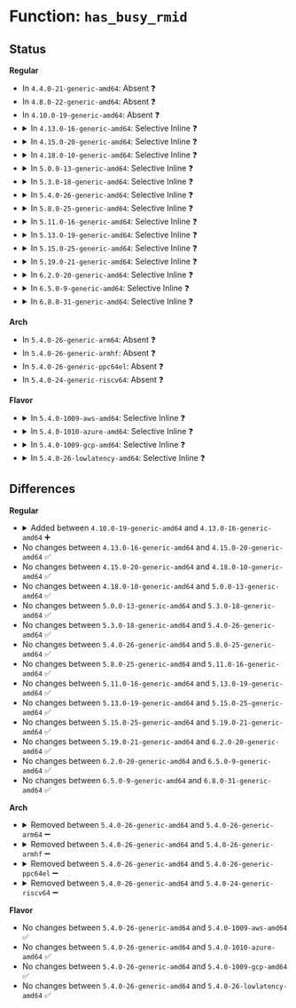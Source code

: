# Function: <code>has_busy_rmid</code>

## Status
<b>Regular</b>
<ul>
<li>
In <code>4.4.0-21-generic-amd64</code>: Absent ❓
</li>
<li>
In <code>4.8.0-22-generic-amd64</code>: Absent ❓
</li>
<li>
In <code>4.10.0-19-generic-amd64</code>: Absent ❓
</li>
<li>
<details>
<summary>In <code>4.13.0-16-generic-amd64</code>: Selective Inline ❓</summary>

```c
bool has_busy_rmid(struct rdt_resource * r, struct rdt_domain * d)
```

```json
{
  "name": "has_busy_rmid",
  "collision_type": "Unique Global",
  "inline_type": "Selective",
  "funcs": [
    {
      "addr": 18446744071579124865,
      "name": "has_busy_rmid",
      "external": true,
      "loc": "arch/x86/kernel/cpu/intel_rdt_monitor.c:150",
      "file": "arch/x86/kernel/cpu/intel_rdt_monitor.c",
      "inline": "not declared, inlined",
      "caller_inline": [
        "arch/x86/kernel/cpu/intel_rdt_monitor.c:cqm_handle_limbo",
        "arch/x86/kernel/cpu/intel_rdt_monitor.c:free_rmid"
      ],
      "caller_func": [
        "arch/x86/kernel/cpu/intel_rdt.c:intel_rdt_offline_cpu",
        "arch/x86/kernel/cpu/intel_rdt.c:intel_rdt_offline_cpu"
      ]
    }
  ],
  "symbols": [
    {
      "addr": 18446744071579124512,
      "name": "has_busy_rmid",
      "section": ".text",
      "bind": "STB_GLOBAL",
      "size": 51
    }
  ]
}
```
</details>
</li>
<li>
<details>
<summary>In <code>4.15.0-20-generic-amd64</code>: Selective Inline ❓</summary>

```c
bool has_busy_rmid(struct rdt_resource * r, struct rdt_domain * d)
```

```json
{
  "name": "has_busy_rmid",
  "collision_type": "Unique Global",
  "inline_type": "Selective",
  "funcs": [
    {
      "addr": 18446744071579139153,
      "name": "has_busy_rmid",
      "external": true,
      "loc": "arch/x86/kernel/cpu/intel_rdt_monitor.c:150",
      "file": "arch/x86/kernel/cpu/intel_rdt_monitor.c",
      "inline": "not declared, inlined",
      "caller_inline": [
        "arch/x86/kernel/cpu/intel_rdt_monitor.c:cqm_handle_limbo",
        "arch/x86/kernel/cpu/intel_rdt_monitor.c:free_rmid"
      ],
      "caller_func": [
        "arch/x86/kernel/cpu/intel_rdt.c:intel_rdt_offline_cpu",
        "arch/x86/kernel/cpu/intel_rdt.c:intel_rdt_offline_cpu"
      ]
    }
  ],
  "symbols": [
    {
      "addr": 18446744071579138800,
      "name": "has_busy_rmid",
      "section": ".text",
      "bind": "STB_GLOBAL",
      "size": 51
    }
  ]
}
```
</details>
</li>
<li>
<details>
<summary>In <code>4.18.0-10-generic-amd64</code>: Selective Inline ❓</summary>

```c
bool has_busy_rmid(struct rdt_resource * r, struct rdt_domain * d)
```

```json
{
  "name": "has_busy_rmid",
  "collision_type": "Unique Global",
  "inline_type": "Selective",
  "funcs": [
    {
      "addr": 18446744071579149121,
      "name": "has_busy_rmid",
      "external": true,
      "loc": "arch/x86/kernel/cpu/intel_rdt_monitor.c:150",
      "file": "arch/x86/kernel/cpu/intel_rdt_monitor.c",
      "inline": "not declared, inlined",
      "caller_inline": [
        "arch/x86/kernel/cpu/intel_rdt_monitor.c:cqm_handle_limbo",
        "arch/x86/kernel/cpu/intel_rdt_monitor.c:free_rmid"
      ],
      "caller_func": [
        "arch/x86/kernel/cpu/intel_rdt.c:intel_rdt_offline_cpu",
        "arch/x86/kernel/cpu/intel_rdt.c:intel_rdt_offline_cpu"
      ]
    }
  ],
  "symbols": [
    {
      "addr": 18446744071579148768,
      "name": "has_busy_rmid",
      "section": ".text",
      "bind": "STB_GLOBAL",
      "size": 51
    }
  ]
}
```
</details>
</li>
<li>
<details>
<summary>In <code>5.0.0-13-generic-amd64</code>: Selective Inline ❓</summary>

```c
bool has_busy_rmid(struct rdt_resource * r, struct rdt_domain * d)
```

```json
{
  "name": "has_busy_rmid",
  "collision_type": "Unique Global",
  "inline_type": "Selective",
  "funcs": [
    {
      "addr": 18446744071579215553,
      "name": "has_busy_rmid",
      "external": true,
      "loc": "arch/x86/kernel/cpu/resctrl/monitor.c:147",
      "file": "arch/x86/kernel/cpu/resctrl/monitor.c",
      "inline": "not declared, inlined",
      "caller_inline": [
        "arch/x86/kernel/cpu/resctrl/monitor.c:cqm_handle_limbo",
        "arch/x86/kernel/cpu/resctrl/monitor.c:free_rmid"
      ],
      "caller_func": [
        "arch/x86/kernel/cpu/resctrl/core.c:resctrl_offline_cpu",
        "arch/x86/kernel/cpu/resctrl/core.c:resctrl_offline_cpu"
      ]
    }
  ],
  "symbols": [
    {
      "addr": 18446744071579215200,
      "name": "has_busy_rmid",
      "section": ".text",
      "bind": "STB_GLOBAL",
      "size": 51
    }
  ]
}
```
</details>
</li>
<li>
<details>
<summary>In <code>5.3.0-18-generic-amd64</code>: Selective Inline ❓</summary>

```c
bool has_busy_rmid(struct rdt_resource * r, struct rdt_domain * d)
```

```json
{
  "name": "has_busy_rmid",
  "collision_type": "Unique Global",
  "inline_type": "Selective",
  "funcs": [
    {
      "addr": 18446744071579228593,
      "name": "has_busy_rmid",
      "external": true,
      "loc": "arch/x86/kernel/cpu/resctrl/monitor.c:139",
      "file": "arch/x86/kernel/cpu/resctrl/monitor.c",
      "inline": "not declared, inlined",
      "caller_inline": [
        "arch/x86/kernel/cpu/resctrl/monitor.c:cqm_handle_limbo",
        "arch/x86/kernel/cpu/resctrl/monitor.c:free_rmid"
      ],
      "caller_func": [
        "arch/x86/kernel/cpu/resctrl/core.c:resctrl_offline_cpu",
        "arch/x86/kernel/cpu/resctrl/core.c:resctrl_offline_cpu"
      ]
    }
  ],
  "symbols": [
    {
      "addr": 18446744071579228240,
      "name": "has_busy_rmid",
      "section": ".text",
      "bind": "STB_GLOBAL",
      "size": 51
    }
  ]
}
```
</details>
</li>
<li>
<details>
<summary>In <code>5.4.0-26-generic-amd64</code>: Selective Inline ❓</summary>

```c
bool has_busy_rmid(struct rdt_resource * r, struct rdt_domain * d)
```

```json
{
  "name": "has_busy_rmid",
  "collision_type": "Unique Global",
  "inline_type": "Selective",
  "funcs": [
    {
      "addr": 18446744071579230817,
      "name": "has_busy_rmid",
      "external": true,
      "loc": "arch/x86/kernel/cpu/resctrl/monitor.c:139",
      "file": "arch/x86/kernel/cpu/resctrl/monitor.c",
      "inline": "not declared, inlined",
      "caller_inline": [
        "arch/x86/kernel/cpu/resctrl/monitor.c:cqm_handle_limbo",
        "arch/x86/kernel/cpu/resctrl/monitor.c:free_rmid"
      ],
      "caller_func": [
        "arch/x86/kernel/cpu/resctrl/core.c:resctrl_offline_cpu",
        "arch/x86/kernel/cpu/resctrl/core.c:resctrl_offline_cpu"
      ]
    }
  ],
  "symbols": [
    {
      "addr": 18446744071579230464,
      "name": "has_busy_rmid",
      "section": ".text",
      "bind": "STB_GLOBAL",
      "size": 51
    }
  ]
}
```
</details>
</li>
<li>
<details>
<summary>In <code>5.8.0-25-generic-amd64</code>: Selective Inline ❓</summary>

```c
bool has_busy_rmid(struct rdt_resource * r, struct rdt_domain * d)
```

```json
{
  "name": "has_busy_rmid",
  "collision_type": "Unique Global",
  "inline_type": "Selective",
  "funcs": [
    {
      "addr": 18446744071579254817,
      "name": "has_busy_rmid",
      "external": true,
      "loc": "arch/x86/kernel/cpu/resctrl/monitor.c:139",
      "file": "arch/x86/kernel/cpu/resctrl/monitor.c",
      "inline": "not declared, inlined",
      "caller_inline": [
        "arch/x86/kernel/cpu/resctrl/monitor.c:cqm_handle_limbo",
        "arch/x86/kernel/cpu/resctrl/monitor.c:add_rmid_to_limbo"
      ],
      "caller_func": [
        "arch/x86/kernel/cpu/resctrl/core.c:domain_remove_cpu",
        "arch/x86/kernel/cpu/resctrl/core.c:domain_remove_cpu"
      ]
    }
  ],
  "symbols": [
    {
      "addr": 18446744071579254368,
      "name": "has_busy_rmid",
      "section": ".text",
      "bind": "STB_GLOBAL",
      "size": 54
    }
  ]
}
```
</details>
</li>
<li>
<details>
<summary>In <code>5.11.0-16-generic-amd64</code>: Selective Inline ❓</summary>

```c
bool has_busy_rmid(struct rdt_resource * r, struct rdt_domain * d)
```

```json
{
  "name": "has_busy_rmid",
  "collision_type": "Unique Global",
  "inline_type": "Selective",
  "funcs": [
    {
      "addr": 18446744071579247683,
      "name": "has_busy_rmid",
      "external": true,
      "loc": "arch/x86/kernel/cpu/resctrl/monitor.c:202",
      "file": "arch/x86/kernel/cpu/resctrl/monitor.c",
      "inline": "not declared, inlined",
      "caller_inline": [
        "arch/x86/kernel/cpu/resctrl/monitor.c:cqm_handle_limbo",
        "arch/x86/kernel/cpu/resctrl/monitor.c:add_rmid_to_limbo"
      ],
      "caller_func": [
        "arch/x86/kernel/cpu/resctrl/core.c:domain_remove_cpu",
        "arch/x86/kernel/cpu/resctrl/core.c:domain_remove_cpu"
      ]
    }
  ],
  "symbols": [
    {
      "addr": 18446744071579247248,
      "name": "has_busy_rmid",
      "section": ".text",
      "bind": "STB_GLOBAL",
      "size": 54
    }
  ]
}
```
</details>
</li>
<li>
<details>
<summary>In <code>5.13.0-19-generic-amd64</code>: Selective Inline ❓</summary>

```c
bool has_busy_rmid(struct rdt_resource * r, struct rdt_domain * d)
```

```json
{
  "name": "has_busy_rmid",
  "collision_type": "Unique Global",
  "inline_type": "Selective",
  "funcs": [
    {
      "addr": 18446744071579249251,
      "name": "has_busy_rmid",
      "external": true,
      "loc": "arch/x86/kernel/cpu/resctrl/monitor.c:202",
      "file": "arch/x86/kernel/cpu/resctrl/monitor.c",
      "inline": "not declared, inlined",
      "caller_inline": [
        "arch/x86/kernel/cpu/resctrl/monitor.c:cqm_handle_limbo",
        "arch/x86/kernel/cpu/resctrl/monitor.c:add_rmid_to_limbo"
      ],
      "caller_func": [
        "arch/x86/kernel/cpu/resctrl/core.c:domain_remove_cpu",
        "arch/x86/kernel/cpu/resctrl/core.c:domain_remove_cpu"
      ]
    }
  ],
  "symbols": [
    {
      "addr": 18446744071579248896,
      "name": "has_busy_rmid",
      "section": ".text",
      "bind": "STB_GLOBAL",
      "size": 54
    }
  ]
}
```
</details>
</li>
<li>
<details>
<summary>In <code>5.15.0-25-generic-amd64</code>: Selective Inline ❓</summary>

```c
bool has_busy_rmid(struct rdt_resource * r, struct rdt_domain * d)
```

```json
{
  "name": "has_busy_rmid",
  "collision_type": "Unique Global",
  "inline_type": "Selective",
  "funcs": [
    {
      "addr": 18446744071579289843,
      "name": "has_busy_rmid",
      "external": true,
      "loc": "arch/x86/kernel/cpu/resctrl/monitor.c:202",
      "file": "arch/x86/kernel/cpu/resctrl/monitor.c",
      "inline": "not declared, inlined",
      "caller_inline": [
        "arch/x86/kernel/cpu/resctrl/monitor.c:cqm_handle_limbo",
        "arch/x86/kernel/cpu/resctrl/monitor.c:add_rmid_to_limbo"
      ],
      "caller_func": [
        "arch/x86/kernel/cpu/resctrl/core.c:domain_remove_cpu",
        "arch/x86/kernel/cpu/resctrl/core.c:domain_remove_cpu"
      ]
    }
  ],
  "symbols": [
    {
      "addr": 18446744071579289504,
      "name": "has_busy_rmid",
      "section": ".text",
      "bind": "STB_GLOBAL",
      "size": 48
    }
  ]
}
```
</details>
</li>
<li>
<details>
<summary>In <code>5.19.0-21-generic-amd64</code>: Selective Inline ❓</summary>

```c
bool has_busy_rmid(struct rdt_resource * r, struct rdt_domain * d)
```

```json
{
  "name": "has_busy_rmid",
  "collision_type": "Unique Global",
  "inline_type": "Selective",
  "funcs": [
    {
      "addr": 18446744071579344177,
      "name": "has_busy_rmid",
      "external": true,
      "loc": "arch/x86/kernel/cpu/resctrl/monitor.c:202",
      "file": "arch/x86/kernel/cpu/resctrl/monitor.c",
      "inline": "not declared, inlined",
      "caller_inline": [
        "arch/x86/kernel/cpu/resctrl/monitor.c:cqm_handle_limbo",
        "arch/x86/kernel/cpu/resctrl/monitor.c:add_rmid_to_limbo"
      ],
      "caller_func": [
        "arch/x86/kernel/cpu/resctrl/core.c:domain_remove_cpu",
        "arch/x86/kernel/cpu/resctrl/core.c:domain_remove_cpu"
      ]
    }
  ],
  "symbols": [
    {
      "addr": 18446744071579343776,
      "name": "has_busy_rmid",
      "section": ".text",
      "bind": "STB_GLOBAL",
      "size": 58
    }
  ]
}
```
</details>
</li>
<li>
<details>
<summary>In <code>6.2.0-20-generic-amd64</code>: Selective Inline ❓</summary>

```c
bool has_busy_rmid(struct rdt_resource * r, struct rdt_domain * d)
```

```json
{
  "name": "has_busy_rmid",
  "collision_type": "Unique Global",
  "inline_type": "Selective",
  "funcs": [
    {
      "addr": 18446744071579413921,
      "name": "has_busy_rmid",
      "external": true,
      "loc": "arch/x86/kernel/cpu/resctrl/monitor.c:291",
      "file": "arch/x86/kernel/cpu/resctrl/monitor.c",
      "inline": "not declared, inlined",
      "caller_inline": [
        "arch/x86/kernel/cpu/resctrl/monitor.c:cqm_handle_limbo",
        "arch/x86/kernel/cpu/resctrl/monitor.c:add_rmid_to_limbo"
      ],
      "caller_func": [
        "arch/x86/kernel/cpu/resctrl/core.c:domain_remove_cpu",
        "arch/x86/kernel/cpu/resctrl/rdtgroup.c:resctrl_offline_domain"
      ]
    }
  ],
  "symbols": [
    {
      "addr": 18446744071579413472,
      "name": "has_busy_rmid",
      "section": ".text",
      "bind": "STB_GLOBAL",
      "size": 58
    }
  ]
}
```
</details>
</li>
<li>
<details>
<summary>In <code>6.5.0-9-generic-amd64</code>: Selective Inline ❓</summary>

```c
bool has_busy_rmid(struct rdt_resource * r, struct rdt_domain * d)
```

```json
{
  "name": "has_busy_rmid",
  "collision_type": "Unique Global",
  "inline_type": "Selective",
  "funcs": [
    {
      "addr": 18446744071579426369,
      "name": "has_busy_rmid",
      "external": true,
      "loc": "arch/x86/kernel/cpu/resctrl/monitor.c:308",
      "file": "arch/x86/kernel/cpu/resctrl/monitor.c",
      "inline": "not declared, inlined",
      "caller_inline": [
        "arch/x86/kernel/cpu/resctrl/monitor.c:cqm_handle_limbo",
        "arch/x86/kernel/cpu/resctrl/monitor.c:add_rmid_to_limbo"
      ],
      "caller_func": [
        "arch/x86/kernel/cpu/resctrl/core.c:domain_remove_cpu",
        "arch/x86/kernel/cpu/resctrl/rdtgroup.c:resctrl_offline_domain"
      ]
    }
  ],
  "symbols": [
    {
      "addr": 18446744071579425920,
      "name": "has_busy_rmid",
      "section": ".text",
      "bind": "STB_GLOBAL",
      "size": 58
    }
  ]
}
```
</details>
</li>
<li>
<details>
<summary>In <code>6.8.0-31-generic-amd64</code>: Selective Inline ❓</summary>

```c
bool has_busy_rmid(struct rdt_resource * r, struct rdt_domain * d)
```

```json
{
  "name": "has_busy_rmid",
  "collision_type": "Unique Global",
  "inline_type": "Selective",
  "funcs": [
    {
      "addr": 18446744071579455953,
      "name": "has_busy_rmid",
      "external": true,
      "loc": "arch/x86/kernel/cpu/resctrl/monitor.c:308",
      "file": "arch/x86/kernel/cpu/resctrl/monitor.c",
      "inline": "not declared, inlined",
      "caller_inline": [
        "arch/x86/kernel/cpu/resctrl/monitor.c:cqm_handle_limbo",
        "arch/x86/kernel/cpu/resctrl/monitor.c:add_rmid_to_limbo"
      ],
      "caller_func": [
        "arch/x86/kernel/cpu/resctrl/core.c:domain_remove_cpu",
        "arch/x86/kernel/cpu/resctrl/rdtgroup.c:resctrl_offline_domain"
      ]
    }
  ],
  "symbols": [
    {
      "addr": 18446744071579455504,
      "name": "has_busy_rmid",
      "section": ".text",
      "bind": "STB_GLOBAL",
      "size": 58
    }
  ]
}
```
</details>
</li>
</ul>
<b>Arch</b>
<ul>
<li>
In <code>5.4.0-26-generic-arm64</code>: Absent ❓
</li>
<li>
In <code>5.4.0-26-generic-armhf</code>: Absent ❓
</li>
<li>
In <code>5.4.0-26-generic-ppc64el</code>: Absent ❓
</li>
<li>
In <code>5.4.0-24-generic-riscv64</code>: Absent ❓
</li>
</ul>
<b>Flavor</b>
<ul>
<li>
<details>
<summary>In <code>5.4.0-1009-aws-amd64</code>: Selective Inline ❓</summary>

```c
bool has_busy_rmid(struct rdt_resource * r, struct rdt_domain * d)
```

```json
{
  "name": "has_busy_rmid",
  "collision_type": "Unique Global",
  "inline_type": "Selective",
  "funcs": [
    {
      "addr": 18446744071579229665,
      "name": "has_busy_rmid",
      "external": true,
      "loc": "arch/x86/kernel/cpu/resctrl/monitor.c:139",
      "file": "arch/x86/kernel/cpu/resctrl/monitor.c",
      "inline": "not declared, inlined",
      "caller_inline": [
        "arch/x86/kernel/cpu/resctrl/monitor.c:cqm_handle_limbo",
        "arch/x86/kernel/cpu/resctrl/monitor.c:free_rmid"
      ],
      "caller_func": [
        "arch/x86/kernel/cpu/resctrl/core.c:resctrl_offline_cpu",
        "arch/x86/kernel/cpu/resctrl/core.c:resctrl_offline_cpu"
      ]
    }
  ],
  "symbols": [
    {
      "addr": 18446744071579229312,
      "name": "has_busy_rmid",
      "section": ".text",
      "bind": "STB_GLOBAL",
      "size": 51
    }
  ]
}
```
</details>
</li>
<li>
<details>
<summary>In <code>5.4.0-1010-azure-amd64</code>: Selective Inline ❓</summary>

```c
bool has_busy_rmid(struct rdt_resource * r, struct rdt_domain * d)
```

```json
{
  "name": "has_busy_rmid",
  "collision_type": "Unique Global",
  "inline_type": "Selective",
  "funcs": [
    {
      "addr": 18446744071579164833,
      "name": "has_busy_rmid",
      "external": true,
      "loc": "arch/x86/kernel/cpu/resctrl/monitor.c:139",
      "file": "arch/x86/kernel/cpu/resctrl/monitor.c",
      "inline": "not declared, inlined",
      "caller_inline": [
        "arch/x86/kernel/cpu/resctrl/monitor.c:cqm_handle_limbo",
        "arch/x86/kernel/cpu/resctrl/monitor.c:free_rmid"
      ],
      "caller_func": [
        "arch/x86/kernel/cpu/resctrl/core.c:resctrl_offline_cpu",
        "arch/x86/kernel/cpu/resctrl/core.c:resctrl_offline_cpu"
      ]
    }
  ],
  "symbols": [
    {
      "addr": 18446744071579164480,
      "name": "has_busy_rmid",
      "section": ".text",
      "bind": "STB_GLOBAL",
      "size": 51
    }
  ]
}
```
</details>
</li>
<li>
<details>
<summary>In <code>5.4.0-1009-gcp-amd64</code>: Selective Inline ❓</summary>

```c
bool has_busy_rmid(struct rdt_resource * r, struct rdt_domain * d)
```

```json
{
  "name": "has_busy_rmid",
  "collision_type": "Unique Global",
  "inline_type": "Selective",
  "funcs": [
    {
      "addr": 18446744071579230737,
      "name": "has_busy_rmid",
      "external": true,
      "loc": "arch/x86/kernel/cpu/resctrl/monitor.c:139",
      "file": "arch/x86/kernel/cpu/resctrl/monitor.c",
      "inline": "not declared, inlined",
      "caller_inline": [
        "arch/x86/kernel/cpu/resctrl/monitor.c:cqm_handle_limbo",
        "arch/x86/kernel/cpu/resctrl/monitor.c:free_rmid"
      ],
      "caller_func": [
        "arch/x86/kernel/cpu/resctrl/core.c:resctrl_offline_cpu",
        "arch/x86/kernel/cpu/resctrl/core.c:resctrl_offline_cpu"
      ]
    }
  ],
  "symbols": [
    {
      "addr": 18446744071579230384,
      "name": "has_busy_rmid",
      "section": ".text",
      "bind": "STB_GLOBAL",
      "size": 51
    }
  ]
}
```
</details>
</li>
<li>
<details>
<summary>In <code>5.4.0-26-lowlatency-amd64</code>: Selective Inline ❓</summary>

```c
bool has_busy_rmid(struct rdt_resource * r, struct rdt_domain * d)
```

```json
{
  "name": "has_busy_rmid",
  "collision_type": "Unique Global",
  "inline_type": "Selective",
  "funcs": [
    {
      "addr": 18446744071579236145,
      "name": "has_busy_rmid",
      "external": true,
      "loc": "arch/x86/kernel/cpu/resctrl/monitor.c:139",
      "file": "arch/x86/kernel/cpu/resctrl/monitor.c",
      "inline": "not declared, inlined",
      "caller_inline": [
        "arch/x86/kernel/cpu/resctrl/monitor.c:cqm_handle_limbo",
        "arch/x86/kernel/cpu/resctrl/monitor.c:free_rmid"
      ],
      "caller_func": [
        "arch/x86/kernel/cpu/resctrl/core.c:resctrl_offline_cpu",
        "arch/x86/kernel/cpu/resctrl/core.c:resctrl_offline_cpu"
      ]
    }
  ],
  "symbols": [
    {
      "addr": 18446744071579235792,
      "name": "has_busy_rmid",
      "section": ".text",
      "bind": "STB_GLOBAL",
      "size": 51
    }
  ]
}
```
</details>
</li>
</ul>

## Differences
<b>Regular</b>
<ul>
<li>
<details>
<summary>Added between <code>4.10.0-19-generic-amd64</code> and <code>4.13.0-16-generic-amd64</code> ➕</summary>

```c
bool has_busy_rmid(struct rdt_resource * r, struct rdt_domain * d)
```
</details>
</li>
<li>
No changes between <code>4.13.0-16-generic-amd64</code> and <code>4.15.0-20-generic-amd64</code> ✅
</li>
<li>
No changes between <code>4.15.0-20-generic-amd64</code> and <code>4.18.0-10-generic-amd64</code> ✅
</li>
<li>
No changes between <code>4.18.0-10-generic-amd64</code> and <code>5.0.0-13-generic-amd64</code> ✅
</li>
<li>
No changes between <code>5.0.0-13-generic-amd64</code> and <code>5.3.0-18-generic-amd64</code> ✅
</li>
<li>
No changes between <code>5.3.0-18-generic-amd64</code> and <code>5.4.0-26-generic-amd64</code> ✅
</li>
<li>
No changes between <code>5.4.0-26-generic-amd64</code> and <code>5.8.0-25-generic-amd64</code> ✅
</li>
<li>
No changes between <code>5.8.0-25-generic-amd64</code> and <code>5.11.0-16-generic-amd64</code> ✅
</li>
<li>
No changes between <code>5.11.0-16-generic-amd64</code> and <code>5.13.0-19-generic-amd64</code> ✅
</li>
<li>
No changes between <code>5.13.0-19-generic-amd64</code> and <code>5.15.0-25-generic-amd64</code> ✅
</li>
<li>
No changes between <code>5.15.0-25-generic-amd64</code> and <code>5.19.0-21-generic-amd64</code> ✅
</li>
<li>
No changes between <code>5.19.0-21-generic-amd64</code> and <code>6.2.0-20-generic-amd64</code> ✅
</li>
<li>
No changes between <code>6.2.0-20-generic-amd64</code> and <code>6.5.0-9-generic-amd64</code> ✅
</li>
<li>
No changes between <code>6.5.0-9-generic-amd64</code> and <code>6.8.0-31-generic-amd64</code> ✅
</li>
</ul>
<b>Arch</b>
<ul>
<li>
<details>
<summary>Removed between <code>5.4.0-26-generic-amd64</code> and <code>5.4.0-26-generic-arm64</code> ➖</summary>

```c
bool has_busy_rmid(struct rdt_resource * r, struct rdt_domain * d)
```
</details>
</li>
<li>
<details>
<summary>Removed between <code>5.4.0-26-generic-amd64</code> and <code>5.4.0-26-generic-armhf</code> ➖</summary>

```c
bool has_busy_rmid(struct rdt_resource * r, struct rdt_domain * d)
```
</details>
</li>
<li>
<details>
<summary>Removed between <code>5.4.0-26-generic-amd64</code> and <code>5.4.0-26-generic-ppc64el</code> ➖</summary>

```c
bool has_busy_rmid(struct rdt_resource * r, struct rdt_domain * d)
```
</details>
</li>
<li>
<details>
<summary>Removed between <code>5.4.0-26-generic-amd64</code> and <code>5.4.0-24-generic-riscv64</code> ➖</summary>

```c
bool has_busy_rmid(struct rdt_resource * r, struct rdt_domain * d)
```
</details>
</li>
</ul>
<b>Flavor</b>
<ul>
<li>
No changes between <code>5.4.0-26-generic-amd64</code> and <code>5.4.0-1009-aws-amd64</code> ✅
</li>
<li>
No changes between <code>5.4.0-26-generic-amd64</code> and <code>5.4.0-1010-azure-amd64</code> ✅
</li>
<li>
No changes between <code>5.4.0-26-generic-amd64</code> and <code>5.4.0-1009-gcp-amd64</code> ✅
</li>
<li>
No changes between <code>5.4.0-26-generic-amd64</code> and <code>5.4.0-26-lowlatency-amd64</code> ✅
</li>
</ul>
